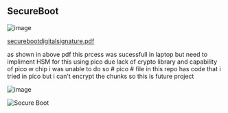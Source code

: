 ## SecureBoot


![image](https://github.com/krishnakumarbhat/SecureBoot/assets/79183768/73357402-4457-4676-940a-dc23d52c6ee6)

[securebootdigitalsignature.pdf](https://github.com/krishnakumarbhat/SecureBoot/files/11947608/securebootdigitalsignature.pdf)


as shown in above pdf this prcess was sucessfull in laptop but need to impliment HSM for this using pico due lack of crypto library and capability of pico w chip i was unable to do so # pico # file in this repo has code that i tried in pico but i can't encrypt the chunks so this is future project


![image](https://github.com/krishnakumarbhat/SecureBoot/assets/79183768/73018fc5-22fc-4c2c-a636-7806463b88bc)


![Secure Boot](https://github.com/krishnakumarbhat/SecureBoot/assets/79183768/e468bcc9-8513-464c-81cf-f914274904de)
